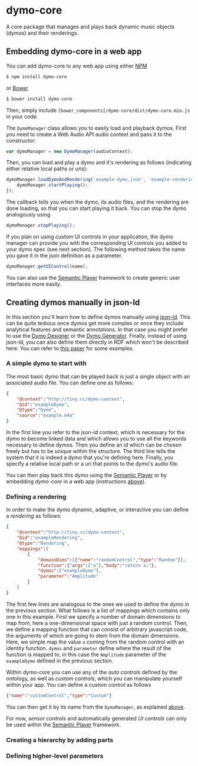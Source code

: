 # dymo-core
A core package that manages and plays back dynamic music objects (dymos) and their renderings.

## Embedding dymo-core in a web app

You can add dymo-core to any web app using either [NPM](https://www.npmjs.com)
```bash
$ npm install dymo-core
```
or [Bower](http://bower.io/#install-bower)
```bash
$ bower install dymo-core
```

Then, simply include `[bower_components]/dymo-core/dist/dymo-core.min.js` in your code.

The `DymoManager` class allows you to easily load and playback dymos. First you need to create a Web Audio API audio context and pass it to the constructor:
```javascript
var dymoManager = new DymoManager(audioContext);
```
Then, you can load and play a dymo and it's rendering as follows (indicating either relative local paths or uris):
```javascript
dymoManager.loadDymoAndRendering('example-dymo.json', 'example-rendering.json', function() {
	dymoManager.startPlaying();
});
```
The callback tells you when the dymo, its audio files, and the rendering are done loading, so that you can start playing it back. You can stop the dymo analogously using
```javascript
dymoManager.stopPlaying();
```
If you plan on using custom UI controls in your application, the dymo manager can provide you with the corresponding UI controls you added to your dymo spec (see next section). The following method takes the name you gave it in the json definition as a parameter.
```javascript
dymoManager.getUIControl(name);
```
You can also use the [Semantic Player](https://github.com/florianthalmann/semantic-player.git) framework to create generic user interfaces more easily.

## Creating dymos manually in json-ld

In this section you'll learn how to define dymos manually using [json-ld](http://json-ld.org). This can be quite tedious once dymos get more complex or once they include analytical features and semantic annotations. In that case you might prefer to use the [Dymo Designer](https://github.com/florianthalmann/dymo-designer.git) or the [Dymo Generator](https://github.com/florianthalmann/dymo-generator.git). Finally, instead of using json-ld, you can also define them directly in RDF which won't be described here. You can refer to [this paper](http://ieeexplore.ieee.org/xpls/abs_all.jsp?arnumber=7439304) for some examples.

### A simple dymo to start with

The most basic dymo that can be played back is just a single object with an associated audio file. You can define one as follows:

```json
{
	"@context":"http://tiny.cc/dymo-context",
	"@id":"exampleDymo",
	"@type":"Dymo",
	"source":"example.m4a"
}
```

In the first line you refer to the json-ld context, which is necessary for the dymo to become linked data and which allows you to use all the keywords necessary to define dymos. Then you define an id which can be chosen freely but has to be unique within the structure. The third line tells the system that it is indeed a dymo that you're defining here. Finally, you specify a relative local path or a uri that points to the dymo's audio file.

You can then play back this dymo using the [Semantic Player](https://github.com/florianthalmann/semantic-player.git) or by embedding *dymo-core* in a web app (instructions [above](#embedding-dymo-core-in-a-web-app)).

### Defining a rendering

In order to make the dymo dynamic, adaptive, or interactive you can define a *rendering* as follows:

```json
{
	"@context":"http://tiny.cc/dymo-context",
	"@id":"exampleRendering",
	"@type":"Rendering",
	"mappings":[
		{
			"domainDims":[{"name":"randomControl","type":"Random"}],
			"function":{"args":["a"],"body":"return a;"},
			"dymos":["exampleDymo"],
			"parameter":"Amplitude"
		}
	]
}
```

The first few lines are analogous to the ones we used to define the dymo in the previous section. What follows is a list of mappings which contains only one in this example. First we specify a number of domain dimensions to map from, here a one-dimensional space with just a random control. Then, we define a mapping function that can consist of arbitrary javascript code, the arguments of which are going to stem from the domain dimensions. Here, we simple map the value `a` coming from the random control with an identity function. `dymos` and `parameter` define where the result of the function is mapped to, in this case the `Amplitude` parameter of the `exampleDymo` defined in the previous section.

Within dymo-core you can use any of the *auto controls* defined by the ontology, as well as *custom controls*, which you can manipulate yourself within your app. You can define a *custom control* as follows
```json
{"name":"customControl","type":"Custom"}
```
You can then get it by its name from the `DymoManager`, as explained [above](#embedding-dymo-core-in-a-web-app).

For now, *sensor controls* and automatically generated *UI controls* can only be used within the [Semantic Player](https://github.com/florianthalmann/semantic-player.git) framework.

### Creating a hierarchy by adding parts

### Defining higher-level parameters


